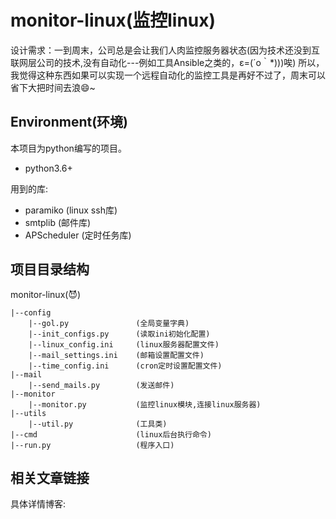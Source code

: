 monitor-linux(监控linux)
===

设计需求：一到周末，公司总是会让我们人肉监控服务器状态(因为技术还没到互联网层公司的技术,没有自动化---例如工具Ansible之类的，ε=(´ο｀*)))唉)
所以，我觉得这种东西如果可以实现一个远程自动化的监控工具是再好不过了，周末可以省下大把时间去浪:smile:~


Environment(环境)
---
本项目为python编写的项目。

- python3.6+

用到的库:

- paramiko      (linux ssh库)
- smtplib       (邮件库)
- APScheduler   (定时任务库)

项目目录结构
---
monitor-linux(:smiling_imp:)

    |--config
        |--gol.py               (全局变量字典)
        |--init_configs.py      (读取ini初始化配置)
        |--linux_config.ini     (linux服务器配置文件)
        |--mail_settings.ini    (邮箱设置配置文件)
        |--time_config.ini      (cron定时设置配置文件)
    |--mail
        |--send_mails.py        (发送邮件)
    |--monitor
        |--monitor.py           (监控linux模块,连接linux服务器)
    |--utils
        |--util.py              (工具类)
    |--cmd                      (linux后台执行命令)
    |--run.py                   (程序入口)

相关文章链接
---
具体详情博客: